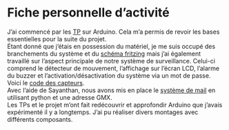 # Fiche personnelle d’activité
J’ai commencé par les [TP]( https://github.com/institut-galilee/2020-STORM/tree/master/lab) sur Arduino. Cela m’a permis de revoir les bases essentielles pour la suite du projet.<br>
Étant donné que j’étais en possession du matériel, je me suis occupé des branchements du système et du [schéma fritzing]( https://github.com/institut-galilee/2020-STORM/blob/master/doc/fritzing.png) mais j’ai également travaillé sur l’aspect principale de notre système de surveillance. Celui-ci comprend le détecteur de mouvement, l’affichage sur l’écran LCD, l’alarme du buzzer et l’activation/désactivation du système via un mot de passe.<br>
Voici le [code des capteurs](https://github.com/institut-galilee/2020-STORM/blob/master/src/code_capteur/merge/merge.ino).<br>
Avec l’aide de Sayanthan, nous avons mis en place le [système de mail]( https://github.com/institut-galilee/2020-STORM/blob/master/src/code_capteur/merge/mail.py) en utilisant python et une adresse GMX.<br>
Les TPs et le projet m’ont fait redécouvrir et approfondir Arduino que j’avais expérimenté il y a longtemps. J’ai pu réaliser divers montages avec différents composants.
